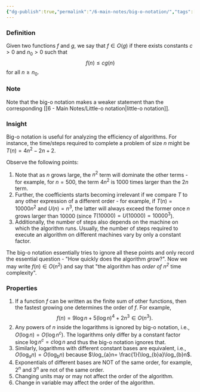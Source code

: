 ```yaml
---
{"dg-publish":true,"permalink":"/6-main-notes/big-o-notation/","tags":["dsa","info"]}
---
```


### Definition

Given two functions $f$ and $g$, we say that $f \in O(g)$ if there exists constants $c>0$ and $n_{0}>0$ such that $$f(n) \leq cg(n)$$
for all $n \geq n_{0}$.

### Note

Note that the big-o notation makes a weaker statement than the corresponding [[6 - Main Notes/Little-o notation\|little-o notation]].

### Insight

Big-o notation is useful for analyzing the efficiency of algorithms. For instance, the time/steps required to complete a problem of size $n$ might be $T(n)= 4n^2 - 2n+2$.

Observe the following points:

1. Note that as $n$ grows large, the $n^2$ term will dominate the other terms - for example, for $n=500$, the term $4n^2$ is $1000$ times larger than the $2n$ term. 
2. Further, the coefficients starts becoming irrelevant if we compare $T$ to any other expression of a different order - for example, if $T(n)=10000n^2$ and $U(n)= n^3$, the latter will always exceed the former once $n$ grows larger than $10000$ (since $T(10000)=U(10000)=10000^3$).
3. Additionally, the number of steps also depends on the machine on which the algorithm runs. Usually, the number of steps required to execute an algorithm on different machines vary by only a constant factor.  

The big-o notation essentially tries to ignore all these points and only record the essential question - "How quickly does the algorithm *grow*?". Now we may write $f(n) \in O(n^2)$ and say that "the algorithm has *order of $n^2$* time complexity".

### Properties

1. If a function $f$ can be written as the finite sum of other functions, then the fastest growing one determines the order of $f$. For example, $$f(n)=9\log n+ 5(\log n)^4+ 2n^3 \in O(n^3).$$
2. Any powers of $n$ inside the logarithms is ignored by big-o notation, i.e., $O(\log n)= O(\log n^c)$. The logarithms only differ by a constant factor since $\log n^c=c\log n$ and thus the big-o notation ignores that.
3. Similarly, logarithms with different constant bases are equivalent, i.e., $O(\log_{a}n)=O(\log_{b}n)$ because $\log_{a}n= \frac{1}{\log_{b}a}\log_{b}n$.
4. Exponentials of different bases are NOT of the same order, for example, $2^n$ and $3^n$ are not of the same order. 
5. Changing units may or may not affect the order of the algorithm.
6. Change in variable may affect the order of the algorithm. 